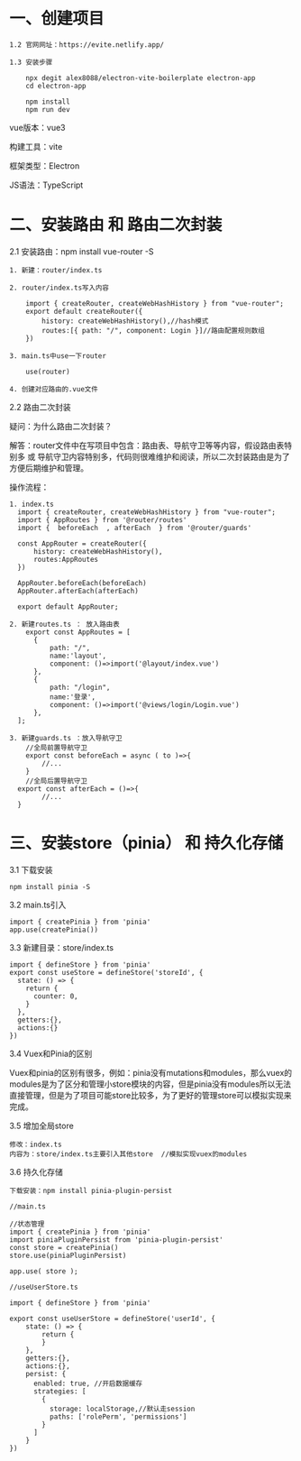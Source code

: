 # 一、创建项目

	1.2 官网网址：https://evite.netlify.app/ 
	
	1.3 安装步骤
	
		npx degit alex8088/electron-vite-boilerplate electron-app
		cd electron-app
	
		npm install
		npm run dev

vue版本：vue3

构建工具：vite

框架类型：Electron

JS语法：TypeScript



# 二、安装路由 和 路由二次封装

2.1 安装路由：npm install vue-router -S

	1. 新建：router/index.ts
	
	2. router/index.ts写入内容
	
		import { createRouter, createWebHashHistory } from "vue-router";
		export default createRouter({
			history: createWebHashHistory(),//hash模式
		    routes:[{ path: "/", component: Login }]//路由配置规则数组
		})
	
	3. main.ts中use一下router
	
		use(router)
		
	4. 创建对应路由的.vue文件

2.2 路由二次封装

疑问：为什么路由二次封装？

解答：router文件中在写项目中包含：路由表、导航守卫等等内容，假设路由表特别多 或 导航守卫内容特别多，代码则很难维护和阅读，所以二次封装路由是为了方便后期维护和管理。

操作流程：

```
1. index.ts
  import { createRouter, createWebHashHistory } from "vue-router";
  import { AppRoutes } from '@router/routes'
  import {  beforeEach  , afterEach  } from '@router/guards'

  const AppRouter = createRouter({
      history: createWebHashHistory(),
      routes:AppRoutes
  })

  AppRouter.beforeEach(beforeEach)
  AppRouter.afterEach(afterEach)

  export default AppRouter;

2. 新建routes.ts ： 放入路由表
	export const AppRoutes = [
      { 
          path: "/",
          name:'layout',
          component: ()=>import('@layout/index.vue') 
      },
      { 
          path: "/login", 
          name:'登录',
          component: ()=>import('@views/login/Login.vue')
      },
  ];

3. 新建guards.ts ：放入导航守卫
	//全局前置导航守卫
	export const beforeEach = async ( to )=>{
		//...
	}
	//全局后置导航守卫
  export const afterEach = ()=>{
		//...
  }

```



# 三、安装store（pinia） 和  持久化存储

3.1 下载安装

```
npm install pinia -S
```

3.2 main.ts引入

```
import { createPinia } from 'pinia'
app.use(createPinia())
```

3.3 新建目录：store/index.ts

```
import { defineStore } from 'pinia'
export const useStore = defineStore('storeId', {
  state: () => {
    return {
      counter: 0,
    }
  },
  getters:{},
  actions:{}
})
```

3.4 Vuex和Pinia的区别

Vuex和pinia的区别有很多，例如：pinia没有mutations和modules，那么vuex的modules是为了区分和管理小store模块的内容，但是pinia没有modules所以无法直接管理，但是为了项目可能store比较多，为了更好的管理store可以模拟实现来完成。

3.5 增加全局store

```
修改：index.ts
内容为：store/index.ts主要引入其他store  //模拟实现vuex的modules
```

3.6 持久化存储

```
下载安装：npm install pinia-plugin-persist
```

```
//main.ts

//状态管理
import { createPinia } from 'pinia'
import piniaPluginPersist from 'pinia-plugin-persist'
const store = createPinia()
store.use(piniaPluginPersist)

app.use( store );
```

```
//useUserStore.ts

import { defineStore } from 'pinia'

export const useUserStore = defineStore('userId', {
    state: () => {
        return {
        }
    },
    getters:{},
    actions:{},
    persist: {
      enabled: true, //开启数据缓存
      strategies: [
        {
          storage: localStorage,//默认走session
          paths: ['rolePerm', 'permissions']
        }
      ]
    }
})
```

